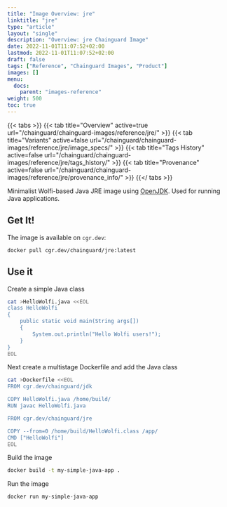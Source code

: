 ```yaml
---
title: "Image Overview: jre"
linktitle: "jre"
type: "article"
layout: "single"
description: "Overview: jre Chainguard Image"
date: 2022-11-01T11:07:52+02:00
lastmod: 2022-11-01T11:07:52+02:00
draft: false
tags: ["Reference", "Chainguard Images", "Product"]
images: []
menu:
  docs:
    parent: "images-reference"
weight: 500
toc: true
---
```


{{< tabs >}}
{{< tab title="Overview" active=true url="/chainguard/chainguard-images/reference/jre/" >}}
{{< tab title="Variants" active=false url="/chainguard/chainguard-images/reference/jre/image_specs/" >}}
{{< tab title="Tags History" active=false url="/chainguard/chainguard-images/reference/jre/tags_history/" >}}
{{< tab title="Provenance" active=false url="/chainguard/chainguard-images/reference/jre/provenance_info/" >}}
{{</ tabs >}}



<!--overview:start-->
Minimalist Wolfi-based Java JRE image using [OpenJDK](https://openjdk.org/projects/jdk/). Used for running Java applications.
<!--overview:end-->

<!--getting:start-->
## Get It!
The image is available on `cgr.dev`:

```
docker pull cgr.dev/chainguard/jre:latest
```
<!--getting:end-->

<!--body:start-->
## Use it

Create a simple Java class

```sh
cat >HelloWolfi.java <<EOL
class HelloWolfi
{
    public static void main(String args[])
    {
        System.out.println("Hello Wolfi users!");
    }
}
EOL
```

Next create a multistage Dockerfile and add the Java class

```sh
cat >Dockerfile <<EOL
FROM cgr.dev/chainguard/jdk

COPY HelloWolfi.java /home/build/
RUN javac HelloWolfi.java

FROM cgr.dev/chainguard/jre

COPY --from=0 /home/build/HelloWolfi.class /app/
CMD ["HelloWolfi"]
EOL
```

Build the image

```sh
docker build -t my-simple-java-app .
```

Run the image
```sh
docker run my-simple-java-app
```
<!--body:end-->

